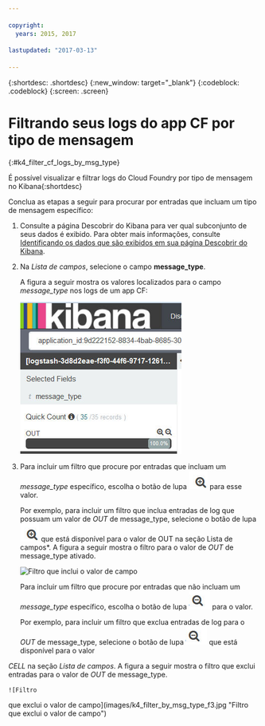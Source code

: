 ```yaml
---

copyright:
  years: 2015, 2017

lastupdated: "2017-03-13"

---
```



{:shortdesc: .shortdesc}
{:new_window: target="_blank"}
{:codeblock: .codeblock}
{:screen: .screen}

# Filtrando seus logs do app CF por tipo de mensagem 
{:#k4_filter_cf_logs_by_msg_type}

É possível visualizar e filtrar logs do Cloud Foundry por tipo de mensagem no Kibana{:shortdesc}


Conclua as etapas a seguir para procurar por entradas que incluam um tipo de mensagem específico:

1. Consulte a página Descobrir do Kibana para ver qual subconjunto de seus dados é exibido. Para
obter mais informações, consulte
[Identificando os dados que são
exibidos em sua página Descobrir do Kibana](logging_kibana_analize_logs_interactively.html#k4_identify_data).

2. Na *Lista de campos*, selecione o campo **message_type**.

    A figura a seguir mostra os valores localizados para o campo *message_type* nos logs
de um app CF:
    
    ![Lista de filtro que mostra o campo message_type](images/k4_filter_by_msg_type_f1.jpg "Lista de filtro que mostra omessage_type")     


3. Para incluir um filtro que procure por entradas que incluam um *message_type*
específico, escolha o botão de lupa ![Botão de lupa no modo inclusivo](images/k4_include_field_icon.jpg "Botão de lupano modo inclusivo") para esse valor.


    Por exemplo, para incluir um filtro que inclua entradas de log que possuam um valor de
*OUT* de message_type, selecione o botão de lupa
![Botão de lupa no
modo inclusivo](images/k4_include_field_icon.jpg "Botão de lupa no modo inclusive") que está disponível para o valor de OUT na seção Lista de
campos*. A figura a seguir mostra o filtro para o valor de *OUT* de message_type ativado.
    
    ![Filtro
que inclui o valor de campo](images/k4_filter_by_msg_type_f2.jpg "Filtro que inclui o valor de campo")

    Para incluir um filtro que procure por entradas que não incluam um *message_type*
específico, escolha o botão de lupa ![Botão de lupa no modo exclusivo](images/k4_exclude_field_icon.jpg "Botão de lupa no modoexclusivo") para o valor.

    
    Por exemplo, para incluir um filtro que exclua entradas de log para o *OUT* de message_type, selecione o botão de lupa ![Botão de lupa no modo inclusivo](images/k4_exclude_field_icon.jpg "Botão de lupa nomodo inclusivo") que está disponível para o valor

*CELL* na seção *Lista de campos*. A figura a seguir mostra o filtro que exclui
entradas para o valor de *OUT* de message_type.

    ![Filtro
que exclui o valor de campo](images/k4_filter_by_msg_type_f3.jpg "Filtro que exclui o valor de campo")

